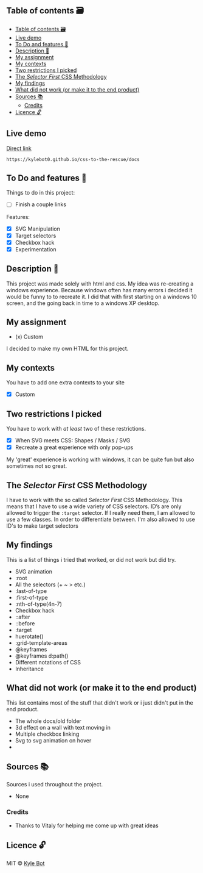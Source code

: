 
## Table of contents 🗃
- [Table of contents 🗃](#table-of-contents---)
- [Live demo](#live-demo)
- [To Do and features 📌](#to-do-and-features---)
- [Description 📝](#description---)
- [My assignment](#my-assignment)
- [My contexts](#my-contexts)
- [Two restrictions I picked](#two-restrictions-i-picked)
- [The *Selector First* CSS Methodology](#the--selector-first--css-methodology)
- [My findings](#my-findings)
- [What did not work (or make it to the end product)](#what-did-not-work--or-make-it-to-the-end-product-)
- [Sources 📚](#sources---)
  * [Credits](#credits)
- [Licence 🔓](#licence---)

## Live demo
[Direct link](https://kylebot0.github.io/css-to-the-rescue/docs)
```
https://kylebot0.github.io/css-to-the-rescue/docs
```

## To Do and features 📌
Things to do in this project:

- [ ] Finish a couple links


Features:

- [x] SVG Manipulation
- [x] Target selectors
- [x] Checkbox hack
- [x] Experimentation

## Description 📝
This project was made solely with html and css. My idea was re-creating a windows experience. Because windows often has many errors i decided it would be funny to to recreate it. I did that with first starting on a windows 10 screen, and the going back in time to a windows XP desktop. 


## My assignment

- (x) Custom

I decided to make my own HTML for this project.

## My contexts

You have to add one extra contexts to your site

- [x] Custom

## Two restrictions I picked
You have to work with _at least_ two of these restrictions.

- [x] When SVG meets CSS: Shapes / Masks / SVG
- [x] Recreate a great experience with only pop-ups

My 'great' experience is working with windows, it can be quite fun but also sometimes not so great. 

## The *Selector First* CSS Methodology
I have to work with the so called *Selector First* CSS Methodology. This means that I have to use a wide variety of CSS selectors. ID’s are only allowed to trigger the `:target` selector. If I really need them, I am allowed to use a few classes. In order to differentiate between. I'm also allowed to use ID's to make target selectors

## My findings
This is a list of things i tried that worked, or did not work but did try.

* SVG animation
* :root
* All the selectors (+ ~ > etc.)
* :last-of-type
* :first-of-type
* :nth-of-type(4n-7)
* Checkbox hack
* ::after
* ::before
* :target
* huerotate()
* :grid-template-areas
* @keyframes
* @keyframes d:path()
* Different notations of CSS
* Inheritance

## What did not work (or make it to the end product)
This list contains most of the stuff that didn't work or i just didn't put in the end product.

* The whole docs/old folder
* 3d effect on a wall with text moving in
* Multiple checkbox linking
* Svg to svg animation on hover
* 

## Sources 📚
Sources i used throughout the project.

  * None
### Credits

  * Thanks to Vitaly for helping me come up with great ideas

## Licence 🔓
MIT © [Kyle Bot](https://github.com/kylebot0)

